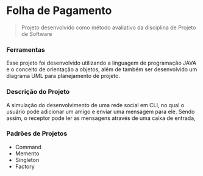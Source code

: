 # Folha de Pagamento

>  Projeto desenvolvido como método avaliativo da disciplina de Projeto de Software

### Ferramentas

Esse projeto foi desenvolvido utilizando a linguagem de programação JAVA e o conceito de orientação a objetos, além de também ser desenvolvido um diagrama UML para planejamento de projeto.

### Descrição do Projeto
A simulação do desenvolvimento de uma rede social em CLI, no qual o usuário pode adicionar um amigo e enviar uma mensagem para ele. Sendo assim, o receptor pode ler as mensagens através de uma caixa de entrada,

### Padrões de Projetos
- Command
- Memento
- Singleton
- Factory





